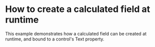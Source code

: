 # How to create a calculated field at runtime


<p>This example demonstrates how a calculated field can be created at runtime, and bound to a control's Text property.</p>

<br/>


